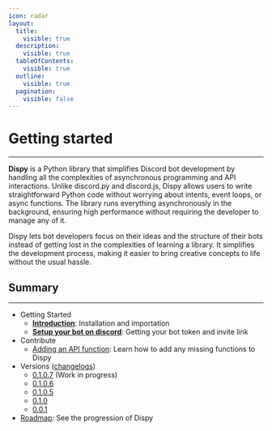 ```yaml
---
icon: radar
layout:
  title:
    visible: true
  description:
    visible: true
  tableOfContents:
    visible: true
  outline:
    visible: true
  pagination:
    visible: false
---
```


# Getting started

***

**Dispy** is a Python library that simplifies Discord bot development by handling all the complexities of asynchronous programming and API interactions. Unlike discord.py and discord.js, Dispy allows users to write straightforward Python code without worrying about intents, event loops, or async functions. The library runs everything asynchronously in the background, ensuring high performance without requiring the developer to manage any of it.

Dispy lets bot developers focus on their ideas and the structure of their bots instead of getting lost in the complexities of learning a library. It simplifies the development process, making it easier to bring creative concepts to life without the usual hassle.

## Summary

***

* Getting Started
  * [**Introduction**](documentation/readme/introduction.md): Installation and importation
  * [**Setup your bot on discord**](documentation/readme/setup-your-bot-on-discord.md): Getting your bot token and invite link
* Contribute
  * [Adding an API function](informations-1/contribute/adding-an-api-function.md): Learn how to add any missing functions to Dispy
* Versions ([changelogs](informations-1/changelogs/))
  * [0.1.0.7](informations-1/changelogs/0.1.0.7.md) (Work in progress)
  * [0.1.0.6](informations-1/changelogs/0.1.0.6.md)
  * [0.1.0.5](informations-1/changelogs/0.1.0.5.md)
  * [0.1.0](informations-1/changelogs/0.1.0.md)
  * [0.0.1](informations-1/changelogs/0.0.1.md)
* [Roadmap](informations-1/roadmap.md): See the progression of Dispy
